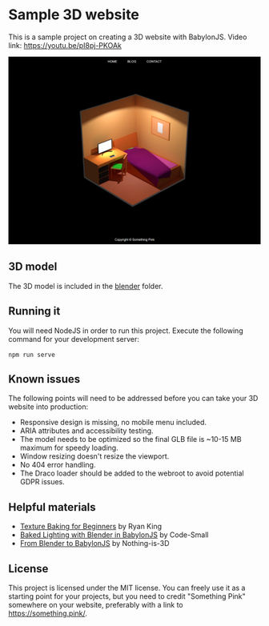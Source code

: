 # Sample 3D website

This is a sample project on creating a 3D website with BabylonJS. Video link: https://youtu.be/pI8pj-PKOAk

![](preview.png)

## 3D model

The 3D model is included in the [blender](blender) folder.

## Running it

You will need NodeJS in order to run this project. Execute the following command for your development server:

    npm run serve

## Known issues

The following points will need to be addressed before you can take your 3D website into production:

- Responsive design is missing, no mobile menu included.
- ARIA attributes and accessibility testing.
- The model needs to be optimized so the final GLB file is ~10-15 MB maximum for speedy loading.
- Window resizing doesn't resize the viewport.
- No 404 error handling.
- The Draco loader should be added to the webroot to avoid potential GDPR issues.

## Helpful materials

- [Texture Baking for Beginners](https://www.youtube.com/watch?v=Se8GdHptD4A) by Ryan King
- [Baked Lighting with Blender in BabylonJS](https://www.youtube.com/watch?v=jfWCLGREFt4) by Code-Small
- [From Blender to BabylonJS](https://www.nothing-is-3d.com/article27/from-blender-to-babylonjs) by Nothing-is-3D

## License

This project is licensed under the MIT license. You can freely use it as a starting point for your projects, but you need to credit "Something Pink" somewhere on your website, preferably with a link to https://something.pink/.
